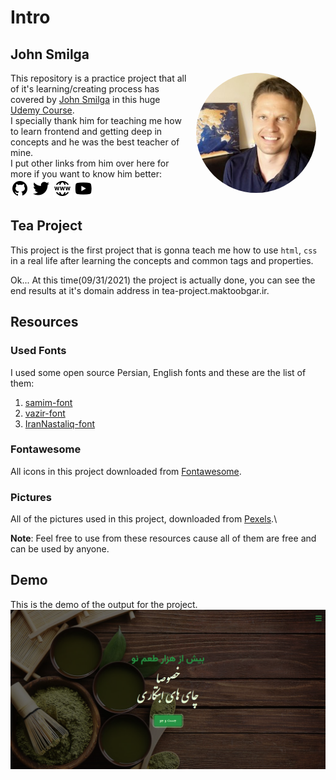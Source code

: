 # Intro

## John Smilga

<img src="./img/john-smilga.jpg" style="border-radius: 50%;float: right; display: block; margin: 0px 15px; width: 20vw;"/>

This repository is a practice project that all of it's learning/creating process has covered by [John Smilga](https://www.udemy.com/user/janis-smilga-3/) in this huge [Udemy Course](https://www.udemy.com/course/in-depth-html-css-course-build-responsive-websites/).\
I specially thank him for teaching me how to learn frontend and getting deep in concepts and he was the best teacher of mine.\
I put other links from him over here for more if you want to know him better:\
[![](./img/github.png)](https://github.com/john-smilga) [![](./img/twitter.png)](https://twitter.com/john_smilga?lang=en) [![](./img/website.png)](https://www.johnsmilga.com/) [![](./img/youtube.png)](https://www.youtube.com/channel/UCMZFwxv5l-XtKi693qMJptA)

<h2 style="clear: both;">Tea Project</h2>

This project is the first project that is gonna teach me how to use `html`, `css` in a real life after learning the concepts and common tags and properties.

Ok... At this time(09/31/2021) the project is actually done, you can see the end results at it's domain address in tea-project.maktoobgar.ir.

## Resources

### Used Fonts

I used some open source Persian, English fonts and these are the list of them:

1. [samim-font](https://github.com/rastikerdar/samim-font)
2. [vazir-font](https://github.com/rastikerdar/vazir-font)
3. [IranNastaliq-font](https://github.com/font-store/font-IranNastaliq)

### Fontawesome

All icons in this project downloaded from [Fontawesome](https://fontawesome.com/).

### Pictures

All of the pictures used in this project, downloaded from [Pexels](https://www.pexels.com/).\

**Note**: Feel free to use from these resources cause all of them are free and can be used by anyone.

## Demo

This is the demo of the output for the project.
![](./img/demo.png)